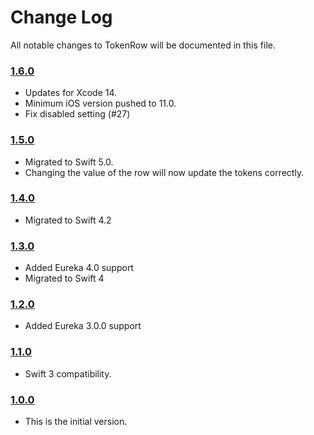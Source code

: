 # Change Log
All notable changes to TokenRow will be documented in this file.

### [1.6.0](https://github.com/EurekaCommunity/TokenRow/releases/tag/1.6.0)
<!-- Released on 2022-10-19. -->

* Updates for Xcode 14.
* Minimum iOS version pushed to 11.0.
* Fix disabled setting (#27)

### [1.5.0](https://github.com/EurekaCommunity/TokenRow/releases/tag/1.5.0)
<!-- Released on 2019-04-23. -->

* Migrated to Swift 5.0.
* Changing the value of the row will now update the tokens correctly.

### [1.4.0](https://github.com/EurekaCommunity/TokenRow/releases/tag/1.4.0)
<!-- Released on 2019-02-04. -->

* Migrated to Swift 4.2

### [1.3.0](https://github.com/EurekaCommunity/TokenRow/releases/tag/1.3.0)
<!-- Released on 2018-02-01. -->

* Added Eureka 4.0 support
* Migrated to Swift 4

### [1.2.0](https://github.com/EurekaCommunity/TokenRow/releases/tag/1.2.0)
<!-- Released on 2017-04-26. -->

* Added Eureka 3.0.0 support

### [1.1.0](https://github.com/EurekaCommunity/TokenRow/releases/tag/1.0.0)
<!-- Released on 2016-10-07. -->

* Swift 3 compatibility.

### [1.0.0](https://github.com/EurekaCommunity/TokenRow/releases/tag/1.0.0)
<!-- Released on 2016-09-09. -->

* This is the initial version.

[xmartlabs]: https://xmartlabs.com

